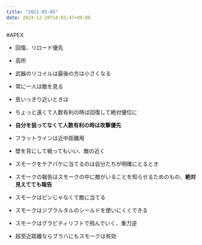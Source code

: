 ```yaml
---
title: "2021-05-05"
date: 2024-12-20T14:03:47+09:00
---
```

#APEX

- 回復、リロード優先
- 高所

- 武器のリコイルは最後の方は小さくなる
- 常に一人は敵を見る

- 思いっきり近いときは
- ちょっと遠くて人数有利の時は回復して絶対優位に
- **自分を狙ってなくて人数有利の時は攻撃優先**
- フラットラインは近中距離用
- 壁を背にして戦ってもいい、敵の近く

- スモークをケアパケに当てるのは自分たちが明確にとるとき
- スモークの報告はスモークの中に敵がいることを知らせるためのもの、**絶対見えてても報告**
- スモークはピンじゃなくて敵に当てる
- スモークはジブラルタルのシールドを使いにくくできる
- スモークはグラビティリフトで飛んでいく、重力逆
- 超至近距離ならブラハにもスモークは有効
